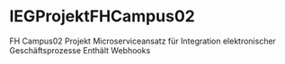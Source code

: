 # IEGProjektFHCampus02
FH Campus02 Projekt Microserviceansatz für Integration elektronischer Geschäftsprozesse 
Enthält Webhooks
